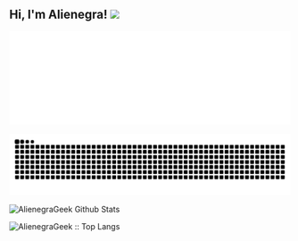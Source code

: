 <h2> Hi, I'm Alienegra! <img src="https://media.giphy.com/media/Rnb5VoZiIyIM0/giphy.gif" width="60"></h2>

<img alt="metrics" src="github-metrics.svg">

![github contribution grid snake animation](https://raw.githubusercontent.com/AlienegraGeek/AlienegraGeek/output/github-contribution-grid-snake-dark.svg#gh-dark-mode-only)

[//]: # (<img src="https://media.giphy.com/media/SV0LuYdSMmKEklpZKs/giphy.gif" width="80"> )

![AlienegraGeek Github Stats](https://github-readme-stats.vercel.app/api?username=AlienegraGeek&count_private=true&show_icons=true&title_color=fff&icon_color=79ff97&text_color=9f9f9f&bg_color=0D1117&border_color=0d1117&show_owner=true&rank_icon=github)

[//]: # (<img src="https://media.giphy.com/media/yi6aDxEerznGw/giphy.gif" width="80">)

<p><img src="https://github-readme-stats.vercel.app/api/top-langs/?username=AlienegraGeek&count_private=true&langs_count=8&title_color=fff&text_color=9f9f9f&bg_color=0d1117&layout=compact&border_color=0d1117&card_width=450" alt="AlienegraGeek :: Top Langs" /></p>


